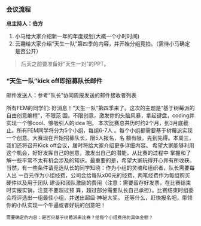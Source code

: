 ### 会议流程

**总主持人：伯方**

1.  小马给大家介绍新一年的年度规划(大概一个小时时间)
2.  云翮给大家介绍“天生一队”第四季的内容，并开始分组竞拍。（需待小马确定是否公开）
>  后天之前要准备好“天生一对”的PPT。


### “天生一队”kick off即招募队长邮件
邮件发送人：参考“队长”协同周报发送的邮件接收者列表

所有FEM的同学们:
    好消息！“天生一队”第四季来了。这次的主题是“基于树莓派的自由创意编程”，不限范
围，不限创意，激发你的头脑风暴，拿起键盘，coding并实现一个够cool、够吸引人的idea
吧。
    本次比赛总共历时约2个月，到3月底截止。所有FEM同学将分为5个小组，每组6-7人
。每个小组都需要基于树莓派实现一个创意。大赛现在开始招募队长，限5人报名，名
额有限，先到先得。本周三，我们还将召开Kick off会议，届时将给大家介绍更多详细内容。
    希望大家能够利用这个机会，好好发挥自己的创意，激发出自己的潜能，从比赛的过程中
掌握和了解一些平常不太有机会涉及的知识。最重要的是，希望大家玩得开心并有所收获。
    当然，有一些条件请竞选队长的同学知晓：作为小组的灵魂和组织者，队长需要每人出
一百元作为小组经费，公司会给每队x00元的经费，两笔经费作为每组购买硬件以及用于团队
建设和团队激励的费用（注意：需要留存好发票，在比赛结束时实报实销，注意不要超过预
算，超过部分需要队长自己承担）。比赛结束时组委会将评选出一组最佳小组，并送出超级
神秘大奖。
    还等什么，赶快报名吧，带领你的小队实现一个牛逼或者好玩的创意吧！

    需要确定的内容：是否只基于树莓派来比赛？给每个小组费用的具体金额？
